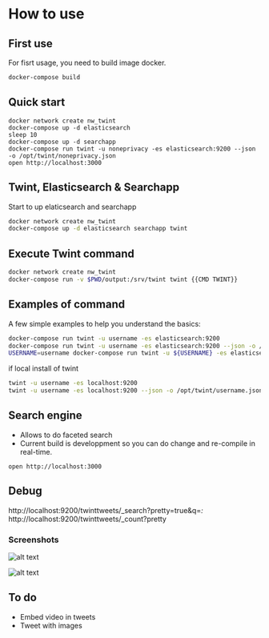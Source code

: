 # How to use

## First use

For fisrt usage, you need to build image docker.

``` bash
docker-compose build
```

## Quick start
```
docker network create nw_twint
docker-compose up -d elasticsearch
sleep 10
docker-compose up -d searchapp
docker-compose run twint -u noneprivacy -es elasticsearch:9200 --json -o /opt/twint/noneprivacy.json
open http://localhost:3000
```

## Twint, Elasticsearch & Searchapp

Start to up elaticsearch and searchapp

``` bash
docker network create nw_twint
docker-compose up -d elasticsearch searchapp twint

```

## Execute Twint command

``` bash
docker network create nw_twint
docker-compose run -v $PWD/output:/srv/twint twint {{CMD TWINT}}
```

## Examples of command

A few simple examples to help you understand the basics:

``` bash
docker-compose run twint -u username -es elasticsearch:9200
docker-compose run twint -u username -es elasticsearch:9200 --json -o /opt/twint/username.json
USERNAME=username docker-compose run twint -u ${USERNAME} -es elasticsearch:9200 --json -o /opt/twint/${USERNAME}.json
```

if local install of twint
``` bash
twint -u username -es localhost:9200
twint -u username -es localhost:9200 --json -o /opt/twint/username.json
```

## Search engine

- Allows to do faceted search
- Current build is developpment so you can do change and re-compile in real-time.

```
open http://localhost:3000
```

## Debug
http://localhost:9200/twinttweets/_search?pretty=true&q=*:*
http://localhost:9200/twinttweets/_count?pretty


### Screenshots
![alt text](https://github.com/lucmski/twint-search/raw/master/docs/screenshot1.png "Screenshot #1")

![alt text](https://github.com/lucmski/twint-search/raw/master/docs/screenshot2.png "Screenshot #2")

## To do
- Embed video in tweets
- Tweet with images
